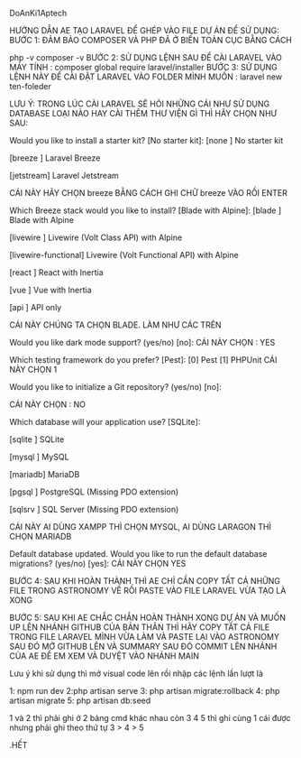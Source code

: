 DoAnKi1Aptech

HƯỚNG DẪN AE TẠO LARAVEL ĐỂ GHÉP VÀO FILE DỰ ÁN ĐỂ SỬ DỤNG: BƯỚC 1: ĐẢM BẢO COMPOSER VÀ PHP ĐÃ Ở BIẾN TOÀN CỤC BẰNG CÁCH

php -v
composer -v
BƯỚC 2: SỬ DỤNG LỆNH SAU ĐỂ CÀI LARAVEL VÀO MÁY TÍNH : composer global require laravel/installer BƯỚC 3: SỬ DỤNG LỆNH NÀY ĐỂ CÀI ĐẶT LARAVEL VÀO FOLDER MÌNH MUỐN : laravel new ten-foleder

LƯU Ý: TRONG LÚC CÀI LARAVEL SẼ HỎI NHỮNG CÁI NHƯ SỬ DỤNG DATABASE LOẠI NÀO HAY CÀI THÊM THƯ VIỆN GÌ THÌ HÃY CHỌN NHƯ SAU:

Would you like to install a starter kit? [No starter kit]:
[none ] No starter kit

[breeze ] Laravel Breeze

[jetstream] Laravel Jetstream

CÁI NÀY HÃY CHỌN breeze BẰNG CÁCH GHI CHỮ breeze VÀO RỒI ENTER

Which Breeze stack would you like to install? [Blade with Alpine]:
[blade ] Blade with Alpine

[livewire ] Livewire (Volt Class API) with Alpine

[livewire-functional] Livewire (Volt Functional API) with Alpine

[react ] React with Inertia

[vue ] Vue with Inertia

[api ] API only

CÁI NÀY CHÚNG TA CHỌN BLADE. LÀM NHƯ CÁC TRÊN

Would you like dark mode support? (yes/no) [no]:
CÁI NÀY CHỌN : YES

Which testing framework do you prefer? [Pest]: [0] Pest [1] PHPUnit
CÁI NÀY CHỌN 1

Would you like to initialize a Git repository? (yes/no) [no]:

CÁI NÀY CHỌN : NO

Which database will your application use? [SQLite]:

[sqlite ] SQLite

[mysql ] MySQL

[mariadb] MariaDB

[pgsql ] PostgreSQL (Missing PDO extension)

[sqlsrv ] SQL Server (Missing PDO extension)

CÁI NÀY AI DÙNG XAMPP THÌ CHỌN MYSQL, AI DÙNG LARAGON THÌ CHỌN MARIADB

Default database updated. Would you like to run the default database migrations? (yes/no) [yes]:
CÁI NÀY CHỌN YES

BƯỚC 4: SAU KHI HOÀN THÀNH THÌ AE CHỈ CẦN COPY TẤT CẢ NHỮNG FILE TRONG ASTRONOMY VỀ RỒI PASTE VÀO FILE LARAVEL VỪA TẠO LÀ XONG

BƯỚC 5: SAU KHI AE CHẮC CHẮN HOÀN THÀNH XONG DỰ ÁN VÀ MUỐN UP LÊN NHÁNH GITHUB CỦA BẢN THÂN THÌ HÃY COPY TẤT CẢ FILE TRONG FILE LARAVEL MÌNH VỪA LÀM VÀ PASTE LẠI VÀO ASTRONOMY SAU ĐÓ MỞ GITHUB LÊN VÀ SUMMARY SAU ĐÓ COMMIT LÊN NHÁNH CỦA AE ĐỂ EM XEM VÀ DUYỆT VÀO NHÁNH MAIN

Lưu ý khi sử dụng thì mở visual code lên rồi nhập các lệnh lần lượt là

1: npm run dev 2:php artisan serve 3: php artisan migrate:rollback 4: php artisan migrate 5: php artisan db:seed

1 và 2 thì phải ghi ở 2 bảng cmd khác nhau còn 3 4 5 thì ghi cùng 1 cái được nhưng phải ghi theo thứ tự 3 > 4 > 5

.HẾT